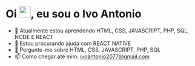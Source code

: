 <h1 align="left">Oi <img src="https://raw.githubusercontent.com/kaueMarques/kaueMarques/master/hi.gif" height="30px">, eu sou o Ivo Antonio</h1>

- 🌱 Atualmente estou aprendendo HTML, CSS, JAVASCRIPT, PHP, SQL, NODE E REACT 
- 🤔 Estou procurando ajuda com REACT NATIVE 
- 💬 Pergunte-me sobre HTML, CSS, JAVASCRIPT, PHP, SQL 
- 📫 Como chegar até mim: ivoantonio2077@gmail.com
